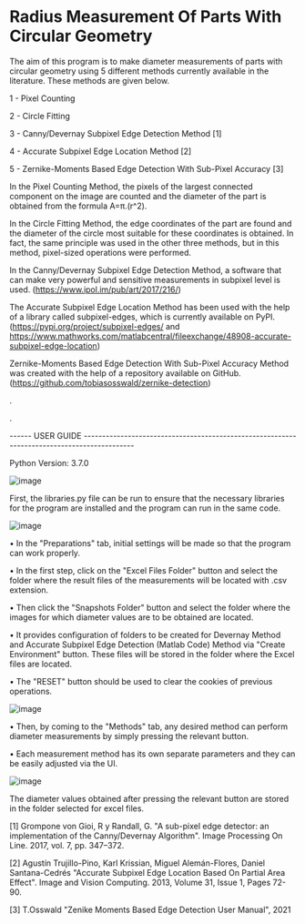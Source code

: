 # Radius Measurement Of Parts With Circular Geometry


The aim of this program is to make diameter measurements of parts with circular geometry using 5 different methods currently available in the literature. These methods are given below.

   1 - Pixel Counting

   2 - Circle Fitting

   3 - Canny/Devernay Subpixel Edge Detection Method [1]

   4 - Accurate Subpixel Edge Location Method [2]

   5 - Zernike-Moments Based Edge Detection With Sub-Pixel Accuracy [3]

In the Pixel Counting Method, the pixels of the largest connected component on the image are counted and the diameter of the part is obtained from the formula A=π.(r^2).

In the Circle Fitting Method, the edge coordinates of the part are found and the diameter of the circle most suitable for these coordinates is obtained. In fact, the same principle was used in the other three methods, but in this method, pixel-sized operations were performed.

In the Canny/Devernay Subpixel Edge Detection Method, a software that can make very powerful and sensitive measurements in subpixel level is used.
(https://www.ipol.im/pub/art/2017/216/)

The Accurate Subpixel Edge Location Method has been used with the help of a library called subpixel-edges, which is currently available on PyPI.
(https://pypi.org/project/subpixel-edges/ and https://www.mathworks.com/matlabcentral/fileexchange/48908-accurate-subpixel-edge-location)

Zernike-Moments Based Edge Detection With Sub-Pixel Accuracy Method was created with the help of a repository available on GitHub.
(https://github.com/tobiasosswald/zernike-detection)

.

.


------ USER GUIDE --------------------------------------------------------------------------------------------

Python Version: 3.7.0

![image](https://user-images.githubusercontent.com/52501795/148018520-1db6ae1c-0174-46a2-a8ca-a84bf28ff4e5.png)

First, the libraries.py file can be run to ensure that the necessary libraries for the program are installed and the program can run in the same code.


![image](https://user-images.githubusercontent.com/52501795/148018218-7eb48b1e-042b-449e-aeb0-a8300dc1c05d.png)

• In the "Preparations" tab, initial settings will be made so that the program can work properly.

• In the first step, click on the "Excel Files Folder" button and select the folder where the result files of the measurements will be located with .csv extension.

• Then click the "Snapshots Folder" button and select the folder where the images for which diameter values are to be obtained are located.

• It provides configuration of folders to be created for Devernay Method and Accurate Subpixel Edge Detection (Matlab Code) Method via "Create Environment" button. These files will be stored in the folder where the Excel files are located.

• The "RESET" button should be used to clear the cookies of previous operations.


![image](https://user-images.githubusercontent.com/52501795/148019335-860ea68e-d719-491a-bda8-3a4fdbd7e429.png)



• Then, by coming to the "Methods" tab, any desired method can perform diameter measurements by simply pressing the relevant button.

• Each measurement method has its own separate parameters and they can be easily adjusted via the UI.

![image](https://user-images.githubusercontent.com/52501795/148019570-9d070889-cd98-4317-9b83-0b12f60e9616.png)


The diameter values obtained after pressing the relevant button are stored in the folder selected for excel files.




[1] Grompone von Gioi, R y Randall, G. "A sub-pixel edge detector: an implementation of the Canny/Devernay Algorithm". Image Processing On Line. 2017, vol. 7, pp. 347–372.

[2] Agustín Trujillo-Pino, Karl Krissian, Miguel Alemán-Flores, Daniel Santana-Cedrés "Accurate Subpixel Edge Location Based On Partial Area Effect". Image and Vision Computing. 2013, Volume 31, Issue 1, Pages 72-90.

[3] T.Osswald "Zenike Moments Based Edge Detection User Manual", 2021
